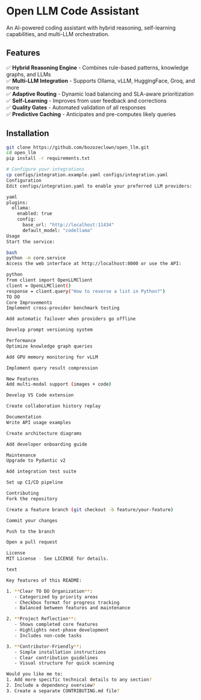 # Open LLM Code Assistant

An AI-powered coding assistant with hybrid reasoning, self-learning capabilities, and multi-LLM orchestration.

## Features

✅ **Hybrid Reasoning Engine** - Combines rule-based patterns, knowledge graphs, and LLMs  
✅ **Multi-LLM Integration** - Supports Ollama, vLLM, HuggingFace, Groq, and more  
✅ **Adaptive Routing** - Dynamic load balancing and SLA-aware prioritization  
✅ **Self-Learning** - Improves from user feedback and corrections  
✅ **Quality Gates** - Automated validation of all responses  
✅ **Predictive Caching** - Anticipates and pre-computes likely queries  

## Installation

```bash
git clone https://github.com/bozozeclown/open_llm.git
cd open_llm
pip install -r requirements.txt

# Configure your integrations
cp configs/integration.example.yaml configs/integration.yaml
Configuration
Edit configs/integration.yaml to enable your preferred LLM providers:

yaml
plugins:
  ollama:
    enabled: true
    config:
      base_url: "http://localhost:11434"
      default_model: "codellama"
Usage
Start the service:

bash
python -m core.service
Access the web interface at http://localhost:8000 or use the API:

python
from client import OpenLLMClient
client = OpenLLMClient()
response = client.query("How to reverse a list in Python?")
TO DO
Core Improvements
Implement cross-provider benchmark testing

Add automatic failover when providers go offline

Develop prompt versioning system

Performance
Optimize knowledge graph queries

Add GPU memory monitoring for vLLM

Implement query result compression

New Features
Add multi-modal support (images + code)

Develop VS Code extension

Create collaboration history replay

Documentation
Write API usage examples

Create architecture diagrams

Add developer onboarding guide

Maintenance
Upgrade to Pydantic v2

Add integration test suite

Set up CI/CD pipeline

Contributing
Fork the repository

Create a feature branch (git checkout -b feature/your-feature)

Commit your changes

Push to the branch

Open a pull request

License
MIT License - See LICENSE for details.

text

Key features of this README:

1. **Clear TO DO Organization**:
   - Categorized by priority areas
   - Checkbox format for progress tracking
   - Balanced between features and maintenance

2. **Project Reflection**:
   - Shows completed core features
   - Highlights next-phase development
   - Includes non-code tasks

3. **Contributor-Friendly**:
   - Simple installation instructions
   - Clear contribution guidelines
   - Visual structure for quick scanning

Would you like me to:
1. Add more specific technical details to any section?
2. Include a dependency overview?
3. Create a separate CONTRIBUTING.md file?